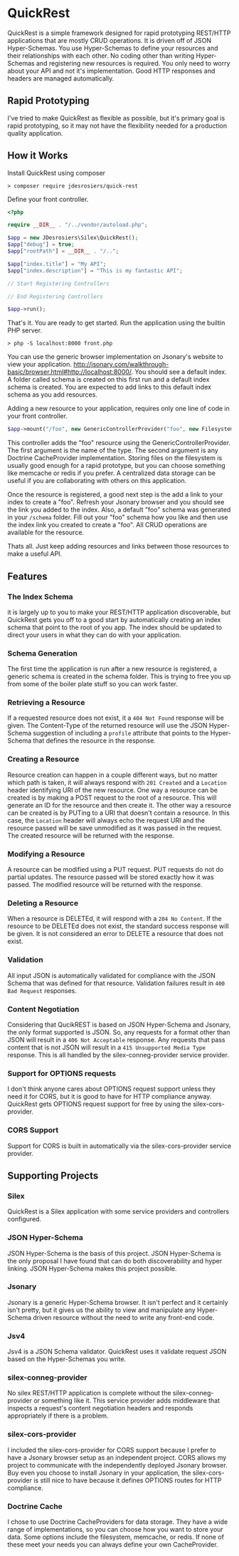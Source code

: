 QuickRest
==============
QuickRest is a simple framework designed for rapid prototyping REST/HTTP applications that are mostly CRUD operations.
It is driven off of JSON Hyper-Schemas.  You use Hyper-Schemas to define your resources and their relationships with
each other.  No coding other than writing Hyper-Schemas and registering new resources is required.  You only need to
worry about your API and not it's implementation.  Good HTTP responses and headers are managed automatically.

Rapid Prototyping
-----------------
I've tried to make QuickRest as flexible as possible, but it's primary goal is rapid prototyping, so it may not have the
flexibility needed for a production quality application.

How it Works
------------
Install QuickRest using composer
```
> composer require jdesrosiers/quick-rest
```

Define your front controller.
```php
<?php

require __DIR__ . "/../vendor/autoload.php";

$app = new JDesrosiers\Silex\QuickRest();
$app["debug"] = true;
$app["rootPath"] = __DIR__ . "/..";

$app["index.title"] = "My API";
$app["index.description"] = "This is my fantastic API";

// Start Registering Controllers

// End Registering Controllers

$app->run();
```

That's it.  You are ready to get started.  Run the application using the builtin PHP server.
```
> php -S localhost:8000 front.php
```

You can use the generic browser implementation on Jsonary's website to view your application.
http://jsonary.com/walkthrough-basic/browser.html#http://localhost:8000/.  You should see a default index.  A folder
called schema is created on this first run and a default index schema is created.  You are expected to add links to this
default index schema as you add resources.

Adding a new resource to your application, requires only one line of code in your front controller.
```php
$app->mount("/foo", new GenericControllerProvider("foo", new FilesystemCache(__DIR__ . "/../data/foo")));
```

This controller adds the "foo" resource using the GenericControllerProvider.  The first argument is the name of the
type.  The second argument is any Doctrine CacheProvider implementation.  Storing files on the filesystem is usually
good enough for a rapid prototype, but you can choose something like memcache or redis if you prefer.  A centralized
data storage can be useful if you are collaborating with others on this application.

Once the resource is registered, a good next step is the add a link to your index to create a "foo".  Refresh your
Jsonary browser and you should see the link you added to the index.  Also, a default "foo" schema was generated in your
`/schema` folder.  Fill out your "foo" schema how you like and then use the index link you created to create a "foo".
All CRUD operations are available for the resource.

Thats all.  Just keep adding resources and links between those resources to make a useful API.

Features
--------------------
### The Index Schema
it is largely up to you to make your REST/HTTP application discoverable, but QuickRest gets you off to a good start by
automatically creating an index schema that point to the root of you app.  The index should be updated to direct your
users in what they can do with your application.

### Schema Generation
The first time the application is run after a new resource is registered, a generic schema is created in the schema
folder.  This is trying to free you up from some of the boiler plate stuff so you can work faster.

### Retrieving a Resource
If a requested resource does not exist, it a `404 Not Found` response will be given.  The Content-Type of the returned
resource will use the JSON Hyper-Schema suggestion of including a `profile` attribute that points to the Hyper-Schema
that defines the resource in the response.

### Creating a Resource
Resource creation can happen in a couple different ways, but no matter which path is taken, it will always respond with
`201 Created` and a `Location` header identifying URI of the new resource.  One way a resource can be created is by
making a POST request to the root of a resource.  This will generate an ID for the resource and then create it.  The
other way a resource can be created is by PUTing to a URI that doesn't contain a resource.  In this case, the `Location`
header will always echo the request URI and the resource passed will be save unmodified as it was passed in the request.
The created resource will be returned with the response.

### Modifying a Resource
A resource can be modified using a PUT request.  PUT requests do not do partial updates.  The resource passed will be
stored exactly how it was passed.  The modified resource will be returned with the response.

### Deleting a Resource
When a resource is DELETEd, it will respond with a `204 No Content`.  If the resource to be DELETEd does not exist, the
standard success response will be given.  It is not considered an error to DELETE a resource that does not exist.

### Validation
All input JSON is automatically validated for compliance with the JSON Schema that was defined for that resource.
Validation failures result in `400 Bad Request` responses.

### Content Negotiation
Considering that QucikREST is based on JSON Hyper-Schema and Jsonary, the only format supported is JSON.  So, any
requests for a format other than JSON will result in a `406 Not Acceptable` response.  Any requests that pass content
that is not JSON will result in a `415 Unsupported Media Type` response.  This is all handled by the
silex-conneg-provider service provider.

### Support for OPTIONS requests
I don't think anyone cares about OPTIONS request support unless they need it for CORS, but it is good to have for HTTP
compliance anyway.  QuickRest gets OPTIONS request support for free by using the silex-cors-provider.

### CORS Support
Support for CORS is built in automatically via the silex-cors-provider service provider.

Supporting Projects
-------------------
### Silex
QuickRest is a Silex application with some service providers and controllers configured.

### JSON Hyper-Schema
JSON Hyper-Schema is the basis of this project.  JSON Hyper-Schema is the only proposal I have found that can do both
discoverability and hyper linking.  JSON Hyper-Schema makes this project possible.

### Jsonary
Jsonary is a generic Hyper-Schema browser.  It isn't perfect and it certainly isn't pretty, but it gives us the ability
to view and manipulate any Hyper-Schema driven resource without the need to write any front-end code.

### Jsv4
Jsv4 is a JSON Schema validator.  QuickRest uses it validate request JSON based on the Hyper-Schemas you write.

### silex-conneg-provider
No silex REST/HTTP application is complete without the silex-conneg-provider or something like it.  This service
provider adds middleware that inspects a request's content negotiation headers and responds appropriately if there is a
problem.

### silex-cors-provider
I included the silex-cors-provider for CORS support because I prefer to have a Jsonary browser setup as an independent
project.  CORS allows my project to communicate with the independently deployed Jsonary browser.  Buy even you choose to
install Jsonary in your application, the silex-cors-provider is still nice to have because it defines OPTIONS routes for
HTTP compliance.

### Doctrine Cache
I chose to use Doctrine CacheProviders for data storage.  They have a wide range of implementations, so you can choose
how you want to store your data.  Some options include the filesystem, memcache, or redis.  If none of these meet your
needs you can always define your own CacheProvider.
